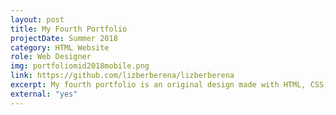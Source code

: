 ```yaml
---
layout: post
title: My Fourth Portfolio
projectDate: Summer 2018
category: HTML Website
role: Web Designer
img: portfoliomid2018mobile.png
link: https://github.com/lizberberena/lizberberena
excerpt: My fourth portfolio is an original design made with HTML, CSS, Bootstrap, some Javascript, and Jekyll. This website was designed to be a dark theme and with responsiveness in mind. My projects are lists in a single column and text is minimal. This is also when I started having fun with tooltip styling and bright colors.
external: "yes"
---
```

